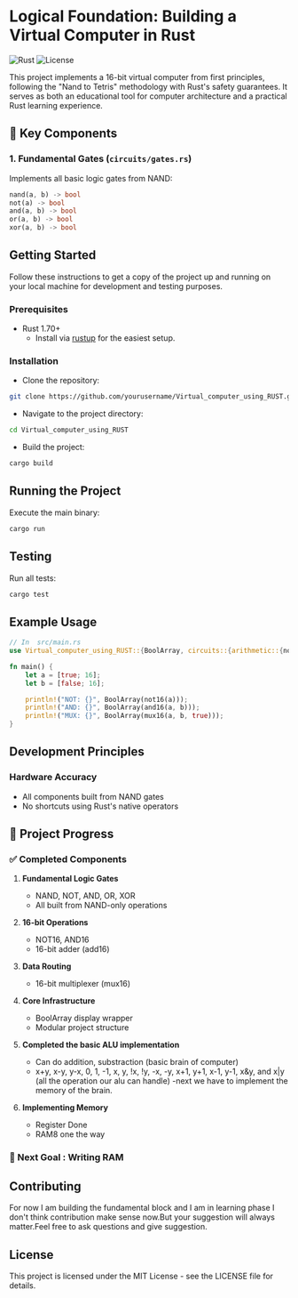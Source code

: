 # Logical Foundation: Building a Virtual Computer in Rust

![Rust](https://img.shields.io/badge/rust-1.70+-orange.svg)
![License](https://img.shields.io/badge/license-MIT-blue.svg)

This project implements a 16-bit virtual computer from first principles, following the "Nand to Tetris" methodology with Rust's safety guarantees. It serves as both an educational tool for computer architecture and a practical Rust learning experience.




## 🧩 Key Components

### 1. Fundamental Gates (`circuits/gates.rs`)
Implements all basic logic gates from NAND:
```rust
nand(a, b) -> bool
not(a) -> bool
and(a, b) -> bool
or(a, b) -> bool
xor(a, b) -> bool 
```


## Getting Started

Follow these instructions to get a copy of the project up and running on your local machine for development and testing purposes.

### Prerequisites

  * Rust 1.70+
      * Install via [rustup](https://rustup.rs/) for the easiest setup.

### Installation

  * Clone the repository:

<!-- end list -->

```bash
git clone https://github.com/yourusername/Virtual_computer_using_RUST.git
```

  * Navigate to the project directory:

<!-- end list -->

```bash
cd Virtual_computer_using_RUST
```

  * Build the project:

<!-- end list -->

```bash
cargo build
```

## Running the Project

Execute the main binary:

```bash
cargo run
```

## Testing

Run all tests:

```bash
cargo test
```

## Example Usage

```rust
// In  src/main.rs
use Virtual_computer_using_RUST::{BoolArray, circuits::{arithmetic::{not16,and16}, muxes::*}};  // Virtual_computer_using_RUST is your root directory

fn main() {
    let a = [true; 16];
    let b = [false; 16];

    println!("NOT: {}", BoolArray(not16(a)));
    println!("AND: {}", BoolArray(and16(a, b)));
    println!("MUX: {}", BoolArray(mux16(a, b, true)));
}
```

## Development Principles

### Hardware Accuracy

  * All components built from NAND gates
  * No shortcuts using Rust's native operators

## 🚧 Project Progress

### ✅ Completed Components
1. **Fundamental Logic Gates**
   - NAND, NOT, AND, OR, XOR
   - All built from NAND-only operations

2. **16-bit Operations**
   - NOT16, AND16
   - 16-bit adder (add16)

3. **Data Routing**
   - 16-bit multiplexer (mux16)

4. **Core Infrastructure**
   - BoolArray display wrapper
   - Modular project structure
5. **Completed the basic ALU implementation**
   - Can do addition, substraction (basic brain of computer)
   - x+y, x-y, y-x, 0, 1, -1, x, y, !x, !y, -x, -y, x+1, y+1, x-1, y-1, x&y, and x|y (all the operation our alu can handle)
   -next we have to implement the memory of the brain.
5. **Implementing Memory**
   - Register Done
   - RAM8 one the way
   
### 🔧 Next Goal :  Writing RAM


## Contributing

For now I am building the fundamental block and I am in learning phase I don't think contribution make sense now.But your suggestion will always matter.Feel free to ask questions and give suggestion.

## License

This project is licensed under the MIT License - see the LICENSE file for details.